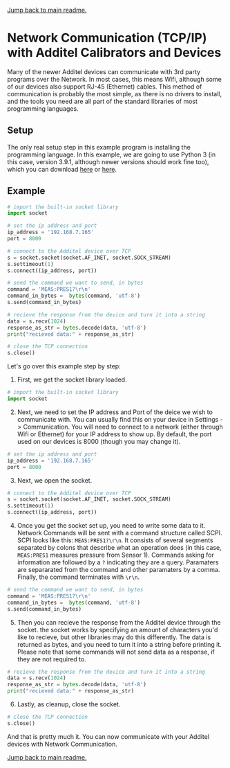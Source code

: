 [Jump back to main readme.](../readme.md)

# Network Communication (TCP/IP) with Additel Calibrators and Devices

Many of the newer Additel devices can communicate with 3rd party programs over the Network.  In most cases, this means Wifi, although some of our devices also support RJ-45 (Ethernet) cables.  This method of communication is probably the most simple, as there is no drivers to install, and the tools you need are all part of the standard libraries of most programming languages.

## Setup

The only real setup step in this example program is installing the programming language.  In this example, we are going to use Python 3 (in this case, version 3.9.1, although newer versions should work fine too), which you can download [here](https://www.python.org/downloads/) or [here](https://www.microsoft.com/en-us/p/python-39/9p7qfqmjrfp7).

## Example

```python
# import the built-in socket library
import socket

# set the ip address and port
ip_address = '192.168.7.165'
port = 8000

# connect to the Additel device over TCP
s = socket.socket(socket.AF_INET, socket.SOCK_STREAM)
s.settimeout(1)
s.connect((ip_address, port))

# send the command we want to send, in bytes
command = 'MEAS:PRES1?\r\n'
command_in_bytes =  bytes(command, 'utf-8')
s.send(command_in_bytes)

# recieve the response from the device and turn it into a string
data = s.recv(1024)
response_as_str = bytes.decode(data, 'utf-8')
print("recieved data:" + response_as_str)

# close the TCP connection
s.close()
```

Let's go over this example step by step:

1)  First, we get the socket library loaded.

```python
# import the built-in socket library
import socket
```
2) Next, we need to set the IP address and Port of the deice we wish to communicate with.  You can usually find this on your device in Settings -> Communication.  You will need to connect to a network (either through Wifi or Ethernet) for your IP address to show up.  By default, the port used on our devices is 8000 (though you may change it).

```python
# set the ip address and port
ip_address = '192.168.7.165'
port = 8000
```

3) Next, we open the socket.

```python
# connect to the Additel device over TCP
s = socket.socket(socket.AF_INET, socket.SOCK_STREAM)
s.settimeout(1)
s.connect((ip_address, port))
```

4) Once you get the socket set up, you need to write some data to it.  Network Commands will be sent with a command structure called SCPI. SCPI looks like this: `MEAS:PRES1?\r\n`. It consists of several segments separated by colons that describe what an operation does (in this case, `MEAS:PRES1` measures pressure from Sensor 1). Commands asking for information are followed by a `?` indicating they are a query. Paramaters are separarated from the command and other paramaters by a comma. Finally, the command terminates with `\r\n`.

```python
# send the command we want to send, in bytes
command = 'MEAS:PRES1?\r\n'
command_in_bytes =  bytes(command, 'utf-8')
s.send(command_in_bytes)
```

5)  Then you can recieve the response from the Additel device through the socket.  the socket works by specifying an amount of characters you'd like to recieve, but other libraries may do this differently.  The data is returned as bytes, and you need to turn it into a string before printing it.  Please note that some commands will not send data as a response, if they are not required to.

```python
# recieve the response from the device and turn it into a string
data = s.recv(1024)
response_as_str = bytes.decode(data, 'utf-8')
print("recieved data:" + response_as_str)
```

6)  Lastly, as cleanup, close the socket.

```python
# close the TCP connection
s.close()
```

And that is pretty much it.  You can now communicate with your Additel devices with Network Communication.

[Jump back to main readme.](../readme.md)
